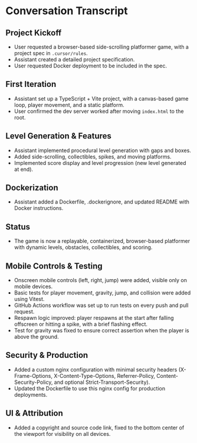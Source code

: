 # Conversation Transcript

## Project Kickoff
- User requested a browser-based side-scrolling platformer game, with a project spec in `.cursor/rules`.
- Assistant created a detailed project specification.
- User requested Docker deployment to be included in the spec.

## First Iteration
- Assistant set up a TypeScript + Vite project, with a canvas-based game loop, player movement, and a static platform.
- User confirmed the dev server worked after moving `index.html` to the root.

## Level Generation & Features
- Assistant implemented procedural level generation with gaps and boxes.
- Added side-scrolling, collectibles, spikes, and moving platforms.
- Implemented score display and level progression (new level generated at end).

## Dockerization
- Assistant added a Dockerfile, .dockerignore, and updated README with Docker instructions.

## Status
- The game is now a replayable, containerized, browser-based platformer with dynamic levels, obstacles, collectibles, and scoring. 

## Mobile Controls & Testing
- Onscreen mobile controls (left, right, jump) were added, visible only on mobile devices.
- Basic tests for player movement, gravity, jump, and collision were added using Vitest.
- GitHub Actions workflow was set up to run tests on every push and pull request.
- Respawn logic improved: player respawns at the start after falling offscreen or hitting a spike, with a brief flashing effect.
- Test for gravity was fixed to ensure correct assertion when the player is above the ground. 

## Security & Production
- Added a custom nginx configuration with minimal security headers (X-Frame-Options, X-Content-Type-Options, Referrer-Policy, Content-Security-Policy, and optional Strict-Transport-Security).
- Updated the Dockerfile to use this nginx config for production deployments. 

## UI & Attribution
- Added a copyright and source code link, fixed to the bottom center of the viewport for visibility on all devices. 